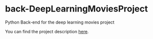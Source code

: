 # back-DeepLearningMoviesProject
Python Back-end for the deep learning movies project 

You can find the project description [here](http://air.imag.fr/index.php/Suggestion_intelligente_de_films_bas%C3%A9e_sur_TensorFlow).